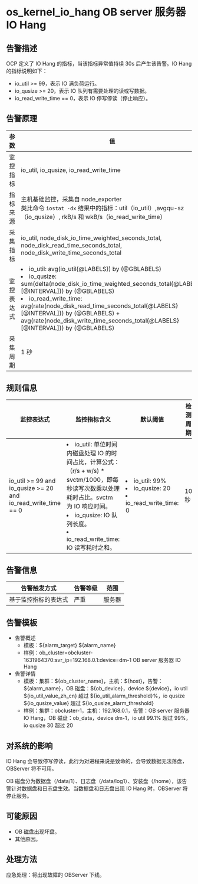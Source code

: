 # os_kernel_io_hang OB server 服务器 IO Hang

## 告警描述

OCP 定义了 IO Hang 的指标，当该指标异常值持续 30s 后产生该告警。IO Hang 的指标说明如下：

* io_util >= 99，表示 IO 满负荷运行。
* io_qusize >= 20，表示 IO 队列有需要处理的读或写数据。
* io_read_write_time == 0，表示 IO 停写停读（停止响应）。

## 告警原理

| 参数 | 值 |
| --- | --- |
| 监控指标 | io_util, io_qusize, io_read_write_time |
| 指标来源 | 主机基础监控，采集自 node_exporter</br>类比命令 `iostat -dx` 结果中的指标：util（io_util）,avgqu-sz（io_qusize）, rkB/s 和 wkB/s（io_read_write_time） |
| 采集指标 | io_util, node_disk_io_time_weighted_seconds_total, node_disk_read_time_seconds_total, node_disk_write_time_seconds_total |
| 监控表达式 | <li>io_util: avg(io_util{@LABELS}) by (@GBLABELS)</li><li>io_qusize: sum(delta(node_disk_io_time_weighted_seconds_total{@LABELS}[@INTERVAL])) by (@GBLABELS)</li><li>io_read_write_time: avg(rate(node_disk_read_time_seconds_total{@LABELS}[@INTERVAL])) by (@GBLABELS) + avg(rate(node_disk_write_time_seconds_total{@LABELS}[@INTERVAL])) by (@GBLABELS)</li> |
| 采集周期 | 1 秒 |

## 规则信息

| 监控表达式 | 监控指标含义 | 默认阈值 | 检测周期 | 消除周期 |
| --- | --- | --- | --- | --- |
| io_util >= 99 and io_qusize >= 20 and io_read_write_time == 0 | <li>io_util: 单位时间内磁盘处理 IO 的时间占比，计算公式：（r/s + w/s) * svctm/1000，即每秒读写次数乘以处理耗时占比。svctm 为 IO 响应时间。</li><li>io_qusize: IO 队列长度。</li><li>io_read_write_time: IO 读写耗时之和。</li> | <li>io_util: 99%</li><li>io_qusize: 20</li><li>io_read_write_time: 0 </li>| 10 秒 | 5 分钟 |

## 告警信息

| 告警触发方式 | 告警等级 | 范围 |
| --- | --- | --- |
| 基于监控指标的表达式 | 严重 | 服务器 |

## 告警模板

* 告警概述
  * 模板：\${alarm_target} ${alarm_name}
  * 样例：ob_cluster=obcluster-1631964370:svr_ip=192.168.0.1:device=dm-1 OB server 服务器 IO Hang
* 告警详情
  * 模板：集群：\${ob_cluster_name}，主机：\${host}，告警：\${alarm_name}，OB 磁盘：\${ob_device}，device ${device}，io util \${io_util_value_zh_cn} 超过 \${io_util_alarm_threshold}%，io qusize \${io_qusize_value} 超过 \${io_qusize_alarm_threshold}
  * 样例：集群：obcluster-1，主机：192.168.0.1，告警：OB server 服务器 IO Hang，OB 磁盘：ob_data，device dm-1，io util 99.1% 超过 99%，io qusize 30 超过 20

## 对系统的影响

IO Hang 会导致停写停读，此行为对进程来说是致命的，会导致数据无法落盘，OBServer 将不可用。

OB 磁盘分为数据盘（/data/1）、日志盘（/data/log1）、安装盘（/home），该告警针对数据盘和日志盘生效。当数据盘和日志盘出现 IO Hang 时，OBServer 将停止服务。

## 可能原因

* OB 磁盘出现坏盘。
* 其他原因。

## 处理方法

应急处理：将出现故障的 OBServer 下线。

